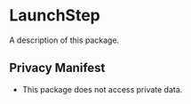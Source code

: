 # LaunchStep

A description of this package.

## Privacy Manifest

* This package does not access private data. 
